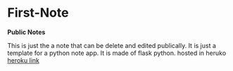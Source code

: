 # First-Note
**Public Notes**

This is just the a note that can be delete and edited publically.
It is just a template for a python note app.
It is made of flask python.
hosted in heruko
[heroku link](https://fast-island-04591.herokuapp.com/)
